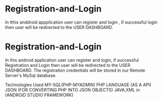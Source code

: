 # Registration-and-Login
In tthis anddroid appplication user can register and login , if successful login then user will be redirected to the USER DASHBOARD.

# Registration-and-Login
In this android application user can register and login, 
if successful Registration and Login then user will be redirected to the USER DASHBOARD.
The registration credentials will be stored in our Remote Server's MySql database.



Technologies Used
  MY-SQL(PHP-MYADMIN)
  PHP LANGUAGE (AS A API)
  JSON (FOR CONVERTING PHP INTO JSON OBJECTS)
  JAVA,XML in (ANDROID STUDIO FRAMEWORK)
